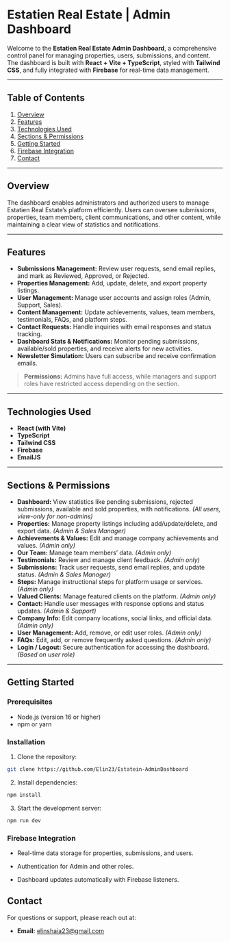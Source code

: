 # Estatien Real Estate | Admin Dashboard

Welcome to the **Estatien Real Estate Admin Dashboard**, a comprehensive control panel for managing properties, users, submissions, and content. The dashboard is built with **React + Vite + TypeScript**, styled with **Tailwind CSS**, and fully integrated with **Firebase** for real-time data management.  

---

## Table of Contents

1. [Overview](#overview)
2. [Features](#features)
3. [Technologies Used](#technologies-used)
4. [Sections & Permissions](#sections--permissions)
5. [Getting Started](#getting-started)
6. [Firebase Integration](#firebase-integration)
7. [Contact](#contact)

---

## Overview

The dashboard enables administrators and authorized users to manage Estatien Real Estate’s platform efficiently. Users can oversee submissions, properties, team members, client communications, and other content, while maintaining a clear view of statistics and notifications.

---

## Features

- **Submissions Management:** Review user requests, send email replies, and mark as Reviewed, Approved, or Rejected.  
- **Properties Management:** Add, update, delete, and export property listings.  
- **User Management:** Manage user accounts and assign roles (Admin, Support, Sales).  
- **Content Management:** Update achievements, values, team members, testimonials, FAQs, and platform steps.  
- **Contact Requests:** Handle inquiries with email responses and status tracking.  
- **Dashboard Stats & Notifications:** Monitor pending submissions, available/sold properties, and receive alerts for new activities.  
- **Newsletter Simulation:** Users can subscribe and receive confirmation emails.  

> **Permissions:** Admins have full access, while managers and support roles have restricted access depending on the section.

---

## Technologies Used

- **React (with Vite)**  
- **TypeScript**  
- **Tailwind CSS**  
- **Firebase**  
- **EmailJS**  

---

## Sections & Permissions

- **Dashboard:** View statistics like pending submissions, rejected submissions, available and sold properties, with notifications. *(All users, view-only for non-admins)*  
- **Properties:** Manage property listings including add/update/delete, and export data. *(Admin & Sales Manager)*  
- **Achievements & Values:** Edit and manage company achievements and values. *(Admin only)*  
- **Our Team:** Manage team members’ data. *(Admin only)*  
- **Testimonials:** Review and manage client feedback. *(Admin only)*  
- **Submissions:** Track user requests, send email replies, and update status. *(Admin & Sales Manager)*  
- **Steps:** Manage instructional steps for platform usage or services. *(Admin only)*  
- **Valued Clients:** Manage featured clients on the platform. *(Admin only)*  
- **Contact:** Handle user messages with response options and status updates. *(Admin & Support)*  
- **Company Info:** Edit company locations, social links, and official data. *(Admin only)*  
- **User Management:** Add, remove, or edit user roles. *(Admin only)*  
- **FAQs:** Edit, add, or remove frequently asked questions. *(Admin only)*  
- **Login / Logout:** Secure authentication for accessing the dashboard. *(Based on user role)*  

---

## Getting Started

### Prerequisites

- Node.js (version 16 or higher)  
- npm or yarn  

### Installation

1. Clone the repository:

```bash
git clone https://github.com/Elin23/Estatein-AdminDashboard
```
2. Install dependencies:
```bash
npm install
```
3. Start the development server:
```bash
npm run dev
```

### Firebase Integration

- Real-time data storage for properties, submissions, and users.

- Authentication for Admin and other roles.

- Dashboard updates automatically with Firebase listeners.

## Contact

For questions or support, please reach out at:

- **Email:** [elinshaia23@gmail.com](mailto:elinshaia23@gmail.com)